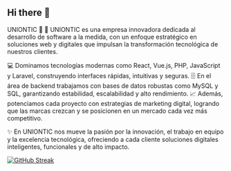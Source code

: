 ## Hi there 👋

UNIONTIC 🚀
🚀 UNIONTIC es una empresa innovadora dedicada al desarrollo de software a la medida, con un enfoque estratégico en soluciones web y digitales que impulsan la transformación tecnológica de nuestros clientes.

💻 Dominamos tecnologías modernas como React, Vue.js, PHP, JavaScript y Laravel, construyendo interfaces rápidas, intuitivas y seguras. 🗄️ En el área de backend trabajamos con bases de datos robustas como MySQL y SQL, garantizando estabilidad, escalabilidad y alto rendimiento. 📈 Además, potenciamos cada proyecto con estrategias de marketing digital, logrando que las marcas crezcan y se posicionen en un mercado cada vez más competitivo.

✨ En UNIONTIC nos mueve la pasión por la innovación, el trabajo en equipo y la excelencia tecnológica, ofreciendo a cada cliente soluciones digitales inteligentes, funcionales y de alto impacto.

[![GitHub Streak](https://github-readme-streak-stats.herokuapp.com?user=uniontic&theme=dark)](https://git.io/streak-stats)

